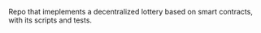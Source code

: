 Repo that imeplements a decentralized lottery based on smart contracts, with its scripts and tests.
